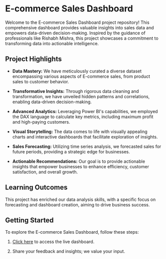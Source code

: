 # E-commerce Sales Dashboard

Welcome to the E-commerce Sales Dashboard project repository! This comprehensive dashboard provides valuable insights into sales data and empowers data-driven decision-making. Inspired by the guidance of professionals like Rishabh Mishra, this project showcases a commitment to transforming data into actionable intelligence.

## Project Highlights

- **Data Mastery:** We have meticulously curated a diverse dataset encompassing various aspects of E-commerce sales, from product sales to customer behavior.

- **Transformative Insights:** Through rigorous data cleaning and transformation, we have unveiled hidden patterns and correlations, enabling data-driven decision-making.

- **Advanced Analytics:** Leveraging Power BI's capabilities, we employed the DAX language to calculate key metrics, including maximum profit and high-paying customers.

- **Visual Storytelling:** The data comes to life with visually appealing charts and interactive dashboards that facilitate exploration of insights.

- **Sales Forecasting:** Utilizing time series analysis, we forecasted sales for future periods, providing a strategic edge for businesses.

- **Actionable Recommendations:** Our goal is to provide actionable insights that empower businesses to enhance efficiency, customer satisfaction, and overall growth.

## Learning Outcomes

This project has enriched our data analysis skills, with a specific focus on forecasting and dashboard creation, aiming to drive business success.

## Getting Started

To explore the E-commerce Sales Dashboard, follow these steps:

1. [Click here](#) to access the live dashboard.

2. Share your feedback and insights; we value your input.
